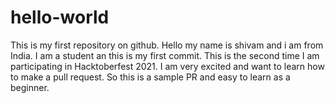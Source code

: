 # hello-world
This is my first repository on github.
Hello my name is shivam and i am from India.
I am a student an this is my first commit.
This is the second time I am participating in Hacktoberfest 2021.
I am very excited and want to learn how to make a pull request.
So this is a sample PR and easy to learn as a beginner.
